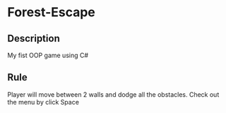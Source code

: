 # Forest-Escape
## Description
My fist OOP game using C# 
## Rule
Player will move between 2 walls and dodge all the obstacles. Check out the menu by click Space
